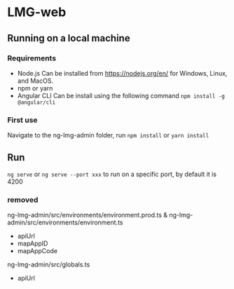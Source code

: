 # LMG-web  
  
## Running on a local machine  
  
### Requirements 
 - Node.js
 Can be installed from https://nodejs.org/en/ for Windows, Linux, and MacOS. 
 - npm or yarn
 - Angular CLI 
Can be install using the following command
`npm install -g @angular/cli`

### First use
Navigate to the ng-lmg-admin folder, run `npm install` or `yarn install` 

## Run
`ng serve`
or 
`ng serve --port xxx` to run on a specific port, by default it is 4200

### removed
ng-lmg-admin/src/environments/environment.prod.ts & ng-lmg-admin/src/environments/environment.ts 
- apiUrl
- mapAppID
- mapAppCode

ng-lmg-admin/src/globals.ts
- apiUrl
